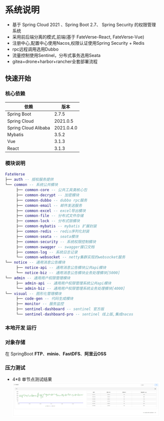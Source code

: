 # 系统说明

- 基于 Spring Cloud 2021 、Spring Boot 2.7、 Spring Security 的权限管理系统
- 采用前后端分离的模式,前端(基于 FateVerse-React, FateVerse-Vue)
- 注册中心,配置中心使用Nacos,权限认证使用Spring Security + Redis
- rpc远程调用选用Dubbo
- 流量控制使用Sentinel，分布式事务选用Seata
- gitea+drone+harbor+rancher全套部署流程

## 快速开始

### 核心依赖

| 依赖                   | 版本         |
|----------------------|------------|
| Spring Boot          | 2.7.5      |
| Spring Cloud         | 2021.0.5   |
| Spring Cloud Alibaba | 2021.0.4.0 |
| Mybatis              | 3.5.2      |
| Vue                  | 3.1.3      |
| React                | 3.1.3      |

### 模块说明

```lua
FateVerse
├── auth -- 授权服务提供
└── common -- 系统公共模块
     ├── common-core -- 公共工具类核心包
     ├── common-decrypt -- 加密模块
     ├── common-dubbo -- dubbo rpc服务
     ├── common-email -- 邮件发送服务
     ├── common-excel -- excel导出模块
     ├── common-file -- 分布式文件存储
     ├── common-lock -- 分布式锁模块
     ├── common-mybatis -- mybatis 扩展封装
     ├── common-redis -- redis序列化封装
     ├── common-seata -- seata模块
     ├── common-security -- 系统权限控制模块
     ├── common-swagger -- swagger接口文档
     ├── common-log -- 系统日志记录
     └── common-websocket -- netty集群实现的websocket服务
└── notice -- 通用消息公告模块
     ├── notice-api -- 通用消息公告模块公共api模块
     └── notice-biz -- 通用消息公告模块业务处理模块[5000]
└── admin -- 通用用户权限管理模块
     ├── admin-api -- 通用用户权限管理系统公共api模块
     └── admin-biz -- 通用用户权限管理系统业务处理模块[4000]
└── visual -- 图形化管理模块
     ├── code-gen -- 代码生成模块
     ├── monitor -- 服务监控
     ├── sentinel-dashboard -- sentinel 官方版
     └── sentinel-dashboard-pro -- sentinel 线上版,集成nacos
```

### 本地开发 运行

### 对象存储

在 SpringBoot **FTP**、**minio**、**FastDFS**、**阿里云OSS**

### 压力测试

- 4*8 单节点测试结果
  ![qps_test.png](qps_test.png)